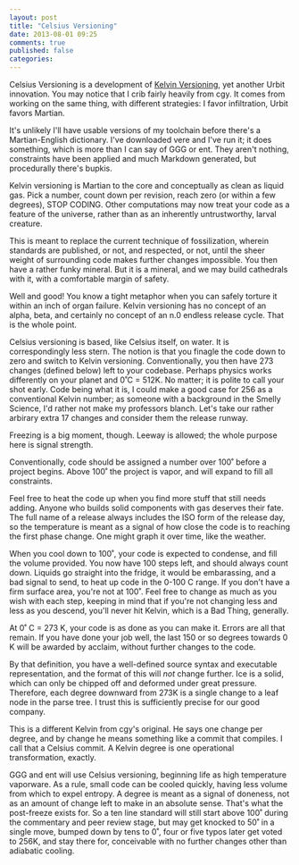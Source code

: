 ```yaml
---
layout: post
title: "Celsius Versioning"
date: 2013-08-01 09:25
comments: true
published: false
categories: 
---
```

Celsius Versioning is a development of [Kelvin Versioning](), yet another Urbit innovation. You may notice that I crib fairly heavily from cgy. It comes from working on the same thing, with different strategies: I favor infiltration, Urbit favors Martian. 

It's unlikely I'll have usable versions of my toolchain before there's a Martian-English dictionary. I've downloaded vere and I've run it; it does something, which is more than I can say of GGG or ent. They aren't nothing, constraints have been applied and much Markdown generated, but procedurally there's bupkis. 

Kelvin versioning is Martian to the core and conceptually as clean as liquid gas. Pick a number, count down per revision, reach zero (or within a few degrees), STOP CODING. Other computations may now treat your code as a feature of the universe, rather than as an inherently untrustworthy, larval creature. 

This is meant to replace the current technique of fossilization, wherein standards are published, or not, and respected, or not, until the sheer weight of surrounding code makes further changes impossible. You then have a rather funky mineral. But it is a mineral, and we may build cathedrals with it, with a comfortable margin of safety. 

Well and good! You know a tight metaphor when you can safely torture it within an inch of organ failure. Kelvin versioning has no concept of an alpha, beta, and certainly no concept of an n.0 endless release cycle. That is the whole point. 

Celsius versioning is based, like Celsius itself, on water. It is correspondingly less stern. The notion is that you finagle the code down to zero and switch to Kelvin versioning. Conventionally, you then have 273 changes (defined below) left to your codebase. Perhaps physics works differently on your planet and 0˚C = 512K. No matter; it is polite to call your shot early. Code being what it is, I could make a good case for 256 as a conventional Kelvin number; as someone with a background in the Smelly Science, I'd rather not make my professors blanch. Let's take our rather arbirary extra 17 changes and consider them the release runway. 

Freezing is a big moment, though. Leeway is allowed; the whole purpose here is signal strength.

Conventionally, code should be assigned a number over 100˚ before a project begins. Above 100˚ the project is vapor, and will expand to fill all constraints. 

Feel free to heat the code up when you find more stuff that still needs adding. Anyone who builds solid components with gas deserves their fate. The full name of a release always includes the ISO form of the release day, so the temperature is meant as a signal of how close the code is to reaching the first phase change. One might graph it over time, like the weather. 

When you cool down to 100˚, your code is expected to condense, and fill the volume provided. You now have 100 steps left, and should always count down. Liquids go straight into the fridge, it would be embarassing, and a bad signal to send, to heat up code in the 0-100 C range. If you don't have a firm surface area, you're not at 100˚. Feel free to change as much as you wish with each step, keeping in mind that if you're not changing less and less as you descend, you'll never hit Kelvin, which is a Bad Thing, generally. 

At 0˚ C = 273 K, your code is as done as you can make it. Errors are all that remain. If you have done your job well, the last 150 or so degrees towards 0 K will be awarded by acclaim, without further changes to the code. 

By that definition, you have a well-defined source syntax and executable representation, and the format of this will *not* change further. Ice is a solid, which can only be chipped off and deformed under great pressure. Therefore, each degree downward from 273K is a single change to a leaf node in the parse tree. I trust this is sufficiently precise for our good company. 

This is a different Kelvin from cgy's original. He says one change per degree, and by change he means something like a commit that compiles. I call that a Celsius commit. A Kelvin degree is one operational transformation, exactly. 

GGG and ent will use Celsius versioning, beginning life as high temperature vaporware. As a rule, small code can be cooled quickly, having less volume from which to expel entropy. A degree is meant as a signal of doneness, not as an amount of change left to make in an absolute sense. That's what the post-freeze exists for. So a ten line standard will still start above 100˚ during the commentary and peer review stage, but may get knocked to 50˚ in a single move, bumped down by tens to 0˚, four or five typos later get voted to 256K, and stay there for, conceivable with no further changes other than adiabatic cooling. 

